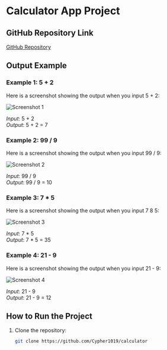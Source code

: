 # Calculator App Project

## GitHub Repository Link
[GitHub Repository](https://github.com/Cypher1019/calculator)


## Output Example

### Example 1: 5 + 2
Here is a screenshot showing the output when you input 5 + 2:

![Screenshot 1]("assets\images\addition.png")

*Input*: 5 + 2  
*Output*: 5 + 2 = 7

### Example 2: 99 / 9
Here is a screenshot showing the output when you input 99 / 9:

![Screenshot 2]("assets\images\divison.png")

*Input*: 99 / 9  
*Output*: 99 / 9 = 10

### Example 3: 7 * 5
Here is a screenshot showing the output when you input 7 8 5:

![Screenshot 3]("assets\images\multiplication.png")

*Input*: 7 * 5  
*Output*: 7 * 5 = 35

### Example 4: 21 - 9
Here is a screenshot showing the output when you input 21 - 9:

![Screenshot 4]("assets\images\substraction.png")

*Input*: 21 - 9  
*Output*: 21 - 9 = 12

## How to Run the Project
1. Clone the repository:

   ```bash
   git clone https://github.com/Cypher1019/calculator